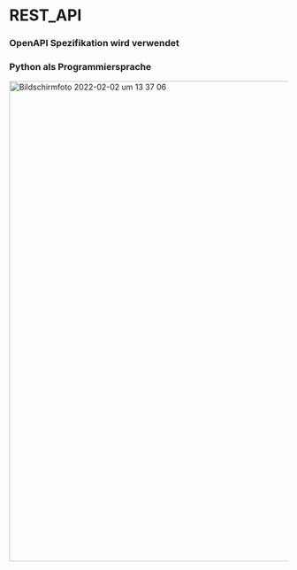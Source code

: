 # REST_API

### OpenAPI Spezifikation wird verwendet

### Python als Programmiersprache



<img width="868" alt="Bildschirmfoto 2022-02-02 um 13 37 06" src="https://user-images.githubusercontent.com/98464801/152155262-4bfd273e-df3c-4843-9152-cb15f16cffc4.png">

